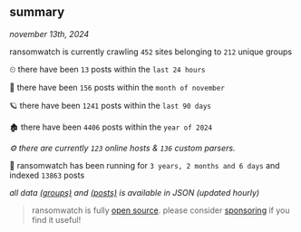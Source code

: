
## summary
_november 13th, 2024_

ransomwatch is currently crawling `452` sites belonging to `212` unique groups

⏲ there have been `13` posts within the `last 24 hours`

🦈 there have been `156` posts within the `month of november`

🪐 there have been `1241` posts within the `last 90 days`

🏚 there have been `4406` posts within the `year of 2024`

_⚙️ there are currently `123` online hosts & `136` custom parsers._

🦕 ransomwatch has been running for `3 years, 2 months and 6 days` and indexed `13863` posts

_all data  [(groups)](http://ransomwhat.telemetry.ltd/groups) and [(posts)](http://ransomwhat.telemetry.ltd/posts) is available in JSON (updated hourly)_

> ransomwatch is fully [open source](https://github.com/joshhighet/ransomwatch#ransomwatch--). please consider [sponsoring](https://github.com/sponsors/joshhighet) if you find it useful!
